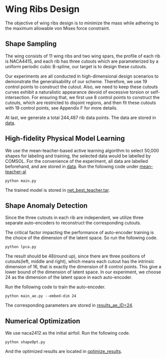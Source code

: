 # Wing Ribs Design

The objective of wing ribs design is to minimize the mass while adhering to the maximum allowable
von Mises force constraint.

## Shape Sampling

The wing consists of 11 wing ribs and two wing spars, the profile of each rib is NACA4415, 
and each rib has three cutouts which are parameterized by a uniform periodic cubic B-spline, 
our target is to design these cutouts.

Our experiments are all conducted in high-dimensional design scenarios to demonstrate the
generalisability of our scheme. Therefore, we use 19 control points to construct the cutout.
Also, we need to keep these cutouts curves exhibit a naturalistic appearance devoid of
excessive torsion or self-intersection. For ensuring that, we first use 8 control points 
to construct the cutouts, which are restricted to disjoint regions, and then fit these 
cutouts with 19 control points, see Appendix F for more details.

At last, we generate a total 244,487 rib data points. The data are stored in [data](data).

## High-fidelity Physical Model Learning

We use the mean-teacher-based active learning algorithm to select 50,000 shapes 
for labeling and training, the selected data would be labelled by COMSOL. 
For the convenience of the experiment, all data are labelled beforehand, and are stored in [data](data).
Run the following code under [mean-teacher-al](mean-teacher-al)
```
python main.py
```

The trained model is stored in [net_best_teacher.tar](mean-teacher-al/results-al-semi/net_best_teacher.tar).

## Shape Anomaly Detection

Since the three cutouts in each rib are independent, we utilize three separate auto-encoders
to reconstruct the corresponding cutouts.

The critical factor impacting the performance of auto-encoder training 
is the choice of the dimension of the latent space.
So run the following code.
```
python lpca.py
```

The result should be 48(round up), since there are three positions of cutouts(left, middle and right), 
which means each cutout has the intrinsic dimension of 16, that is exactly the dimension of 8 control points.
This give a lower bound of the dimension of latent space. In our experiment, we choose 24 as the dimension
of the latent space in each auto-encoder.

Run the following code to train the auto-encoder.

```
python main_ae.py --embed-dim 24
```
The corresponding parameters are stored in [results_ae_ID=24](shape-anomaly-detection/results_ae_ID=24).


## Numerical Optimization

We use naca2412 as the initial airfoil. Run the following code.

```
python shapeOpt.py
```

And the optimized results are located in [optimize_results](optimized_results).